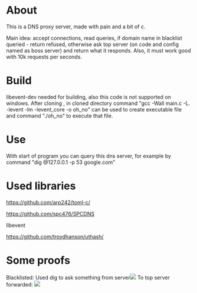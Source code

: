 
# About
This is a DNS proxy server, made with pain and a bit of c.

Main idea: accept connections, read queries, if domain name in blacklist queried - return refused, otherwise ask top server (on code and config named as boss server) and return what it responds.
Also, it must work good with 10k requests per seconds.



# Build
libevent-dev needed for building, also this code is not supported on windows. After cloning , in cloned directory command "gcc -Wall main.c -L. -levent -lm -levent_core -o oh_no" can be used to create executable file and command "./oh_no" to execute that file.

# Use

With start of program you can query this dns server, for example by command "dig @127.0.0.1 -p 53 google.com"

# Used libraries 

https://github.com/arp242/toml-c/

https://github.com/spc476/SPCDNS

libevent

https://github.com/troydhanson/uthash/

# Some proofs

Blacklisted: Used dig to ask something from server![](https://i.imgur.com/9HDHAY3.png)
To top server forwarded: ![](https://i.imgur.com/Qwz13kl.png)
